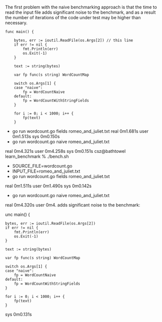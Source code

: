 The first problem with the naive benchmarking approach is that the time to read the input file adds significant noise to the benchmark, and as a result the number of iterations of the code under test may be higher than necessary.

```
func main() {

	bytes, err := ioutil.ReadFile(os.Args[2]) // this line 
	if err != nil {
		fmt.Println(err)
		os.Exit(-1)
	}

	text := string(bytes)

	var fp func(s string) WordCountMap

	switch os.Args[1] {
	case "naive":
		fp = WordCountNaive
	default:
		fp = WordCountWithStringFields
	}

	for i := 0; i < 1000; i++ {
		fp(text)
	}
```

+ go run wordcount.go fields romeo_and_juliet.txt
real	0m1.681s
user	0m1.513s
sys	0m0.150s
+ go run wordcount.go naive romeo_and_juliet.txt

real	0m4.321s
user	0m4.258s
sys	0m0.151s
csz@bathtowel learn_benchmark % ./bench.sh
+ SOURCE_FILE=wordcount.go
+ INPUT_FILE=romeo_and_juliet.txt
+ go run wordcount.go fields romeo_and_juliet.txt

real	0m1.511s
user	0m1.490s
sys	0m0.142s
+ go run wordcount.go naive romeo_and_juliet.txt

real	0m4.320s
user	0m4. adds significant
noise to the benchmark:

unc main() {

	bytes, err := ioutil.ReadFile(os.Args[2])
	if err != nil {
		fmt.Println(err)
		os.Exit(-1)
	}

	text := string(bytes)

	var fp func(s string) WordCountMap

	switch os.Args[1] {
	case "naive":
		fp = WordCountNaive
	default:
		fp = WordCountWithStringFields
	}

	for i := 0; i < 1000; i++ {
		fp(text)
	}
sys	0m0.131s